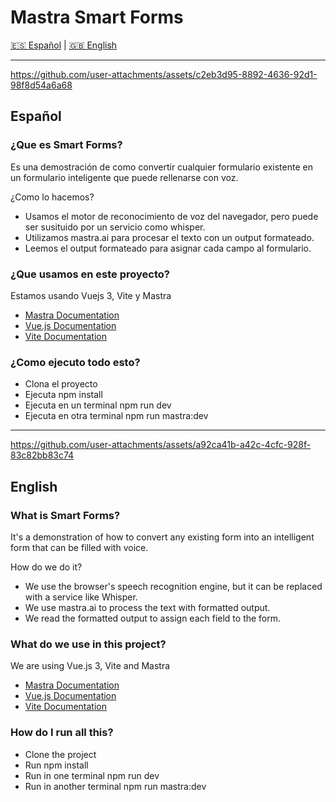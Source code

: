 # Mastra Smart Forms

[🇪🇸 Español](#español) | [🇬🇧 English](#english)

---

https://github.com/user-attachments/assets/c2eb3d95-8892-4636-92d1-98f8d54a6a68

## Español

### ¿Que es Smart Forms?
Es una demostración de como convertir cualquier formulario existente en un formulario inteligente que puede rellenarse con voz.

¿Como lo hacemos?

- Usamos el motor de reconocimiento de voz del navegador, pero puede ser susituido por un servicio como whisper.
- Utilizamos mastra.ai para procesar el texto con un output formateado.
- Leemos el output formateado para asignar cada campo al formulario.

### ¿Que usamos en este proyecto?

Estamos usando Vuejs 3, Vite y Mastra

- [Mastra Documentation](https://mastra.ai/)
- [Vue.js Documentation](https://vuejs.org/)
- [Vite Documentation](https://vitejs.dev/)

### ¿Como ejecuto todo esto?

- Clona el proyecto
- Ejecuta npm install
- Ejecuta en un terminal npm run dev
- Ejecuta en otra terminal npm run mastra:dev

---

https://github.com/user-attachments/assets/a92ca41b-a42c-4cfc-928f-83c82bb83c74

## English

### What is Smart Forms?
It's a demonstration of how to convert any existing form into an intelligent form that can be filled with voice.

How do we do it?

- We use the browser's speech recognition engine, but it can be replaced with a service like Whisper.
- We use mastra.ai to process the text with formatted output.
- We read the formatted output to assign each field to the form.

### What do we use in this project?

We are using Vue.js 3, Vite and Mastra

- [Mastra Documentation](https://mastra.ai/)
- [Vue.js Documentation](https://vuejs.org/)
- [Vite Documentation](https://vitejs.dev/)

### How do I run all this?

- Clone the project
- Run npm install
- Run in one terminal npm run dev
- Run in another terminal npm run mastra:dev
